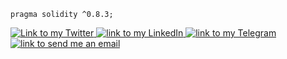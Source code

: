 ```
pragma solidity ^0.8.3;
```
<a href="https://twitter.com/rayedsikder/">
    <img alt="Link to my Twitter" src="https://img.shields.io/twitter/follow/rayedsikder?style=social&label=@rayedsikder">
</a>
<a href="https://linkedin.com/in/rayedsikder">
    <img alt="link to my LinkedIn" src="https://img.shields.io/static/v1?label&message=/in/rayedsikder&color=0A66C2&style=flat&logo=linkedin" />
</a>
<a href="https://t.me/rayedsikder">
    <img alt="link to my Telegram" src="https://img.shields.io/static/v1?label&message=@rayedsikder&color=26A5E4&style=flat&logo=telegram&logoColor=whitesmoke" />
</a>
<a href="mailto:rayedsikder33@gmail.com">
    <img alt="link to send me an email" src="https://img.shields.io/static/v1?label&message=rayedsikder33@gmail.com&color=whitesmoke&style=flat&logo=gmail" />
</a>
<!--
**rayedsikder/rayedsikder** is a ✨ _special_ ✨ repository because its `README.md` (this file) appears on your GitHub profile.

Here are some ideas to get you started:

- 🔭 I’m currently working on ...
- 🌱 I’m currently learning ...
- 👯 I’m looking to collaborate on ...
- 🤔 I’m looking for help with ...
- 💬 Ask me about ...
- 📫 How to reach me: ...
- 😄 Pronouns: ...
- ⚡ Fun fact: ...
-->
